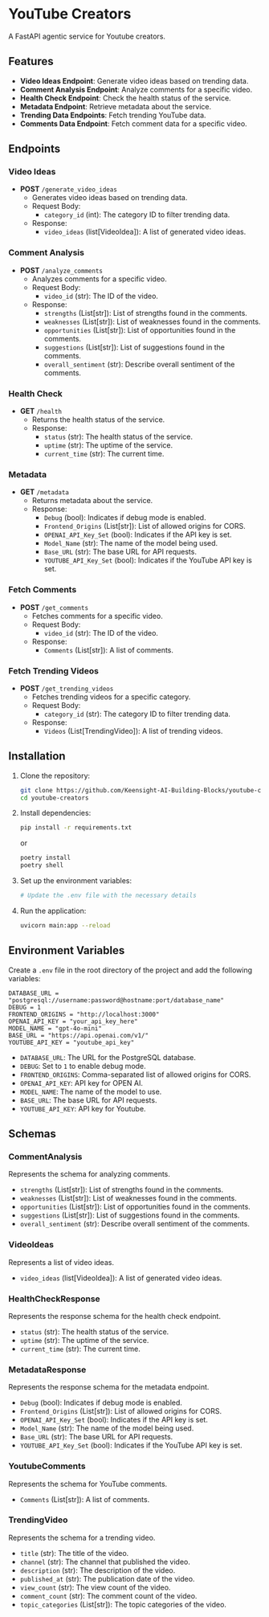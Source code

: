 # YouTube Creators

A FastAPI agentic service for Youtube creators.

## Features

- **Video Ideas Endpoint**: Generate video ideas based on trending data.
- **Comment Analysis Endpoint**: Analyze comments for a specific video.
- **Health Check Endpoint**: Check the health status of the service.
- **Metadata Endpoint**: Retrieve metadata about the service.
- **Trending Data Endpoints**: Fetch trending YouTube data.
- **Comments Data Endpoint**: Fetch comment data for a specific video.

## Endpoints

### Video Ideas

- **POST** `/generate_video_ideas`
  - Generates video ideas based on trending data.
  - Request Body:
    - `category_id` (int): The category ID to filter trending data.
  - Response:
    - `video_ideas` (list[VideoIdea]): A list of generated video ideas.

### Comment Analysis

- **POST** `/analyze_comments`
  - Analyzes comments for a specific video.
  - Request Body:
    - `video_id` (str): The ID of the video.
  - Response:
    - `strengths` (List[str]): List of strengths found in the comments.
    - `weaknesses` (List[str]): List of weaknesses found in the comments.
    - `opportunities` (List[str]): List of opportunities found in the comments.
    - `suggestions` (List[str]): List of suggestions found in the comments.
    - `overall_sentiment` (str): Describe overall sentiment of the comments.

### Health Check

- **GET** `/health`
  - Returns the health status of the service.
  - Response:
    - `status` (str): The health status of the service.
    - `uptime` (str): The uptime of the service.
    - `current_time` (str): The current time.

### Metadata

- **GET** `/metadata`
  - Returns metadata about the service.
  - Response:
    - `Debug` (bool): Indicates if debug mode is enabled.
    - `Frontend_Origins` (List[str]): List of allowed origins for CORS.
    - `OPENAI_API_Key_Set` (bool): Indicates if the API key is set.
    - `Model_Name` (str): The name of the model being used.
    - `Base_URL` (str): The base URL for API requests.
    - `YOUTUBE_API_Key_Set` (bool): Indicates if the YouTube API key is set.

### Fetch Comments

- **POST** `/get_comments`
  - Fetches comments for a specific video.
  - Request Body:
    - `video_id` (str): The ID of the video.
  - Response:
    - `Comments` (List[str]): A list of comments.

### Fetch Trending Videos

- **POST** `/get_trending_videos`
  - Fetches trending videos for a specific category.
  - Request Body:
    - `category_id` (str): The category ID to filter trending data.
  - Response:
    - `Videos` (List[TrendingVideo]): A list of trending videos.

## Installation

1. Clone the repository:
   ```bash
   git clone https://github.com/Keensight-AI-Building-Blocks/youtube-creators/tree/main
   cd youtube-creators
   ```

2. Install dependencies:
   ```bash
   pip install -r requirements.txt
   ```
   or
   ```bash
   poetry install
   poetry shell
   ```

3. Set up the environment variables:
   ```bash
   # Update the .env file with the necessary details
   ```

4. Run the application:
   ```bash
   uvicorn main:app --reload
   ```

## Environment Variables

Create a `.env` file in the root directory of the project and add the following variables:

```properties
DATABASE_URL = "postgresql://username:password@hostname:port/database_name"
DEBUG = 1
FRONTEND_ORIGINS = "http://localhost:3000"
OPENAI_API_KEY = "your_api_key_here"
MODEL_NAME = "gpt-4o-mini"
BASE_URL = "https://api.openai.com/v1/"
YOUTUBE_API_KEY = "youtube_api_key"
```

- `DATABASE_URL`: The URL for the PostgreSQL database.
- `DEBUG`: Set to `1` to enable debug mode.
- `FRONTEND_ORIGINS`: Comma-separated list of allowed origins for CORS.
- `OPENAI_API_KEY`: API key for OPEN AI.
- `MODEL_NAME`: The name of the model to use.
- `BASE_URL`: The base URL for API requests.
- `YOUTUBE_API_KEY`: API key for Youtube.

## Schemas

### CommentAnalysis

Represents the schema for analyzing comments.

- `strengths` (List[str]): List of strengths found in the comments.
- `weaknesses` (List[str]): List of weaknesses found in the comments.
- `opportunities` (List[str]): List of opportunities found in the comments.
- `suggestions` (List[str]): List of suggestions found in the comments.
- `overall_sentiment` (str): Describe overall sentiment of the comments.

### VideoIdeas

Represents a list of video ideas.

- `video_ideas` (list[VideoIdea]): A list of generated video ideas.

### HealthCheckResponse

Represents the response schema for the health check endpoint.

- `status` (str): The health status of the service.
- `uptime` (str): The uptime of the service.
- `current_time` (str): The current time.

### MetadataResponse

Represents the response schema for the metadata endpoint.

- `Debug` (bool): Indicates if debug mode is enabled.
- `Frontend_Origins` (List[str]): List of allowed origins for CORS.
- `OPENAI_API_Key_Set` (bool): Indicates if the API key is set.
- `Model_Name` (str): The name of the model being used.
- `Base_URL` (str): The base URL for API requests.
- `YOUTUBE_API_Key_Set` (bool): Indicates if the YouTube API key is set.

### YoutubeComments

Represents the schema for YouTube comments.

- `Comments` (List[str]): A list of comments.

### TrendingVideo

Represents the schema for a trending video.

- `title` (str): The title of the video.
- `channel` (str): The channel that published the video.
- `description` (str): The description of the video.
- `published_at` (str): The publication date of the video.
- `view_count` (str): The view count of the video.
- `comment_count` (str): The comment count of the video.
- `topic_categories` (List[str]): The topic categories of the video.